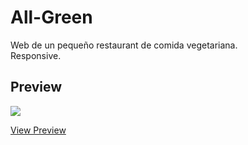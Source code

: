 # All-Green
 Web de un pequeño restaurant de comida vegetariana.
<br>
Responsive.
## Preview
[<img src="https://user-images.githubusercontent.com/54424032/65345327-64009e80-dbb0-11e9-85cb-7a0b7abb9239.png">](https://em-stea.github.io/All-Green/)

[View Preview](https://em-stea.github.io/All-Green/)

